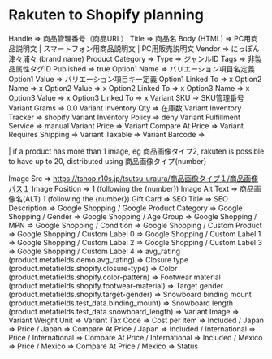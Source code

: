 # Rakuten to Shopify planning
Handle => 商品管理番号（商品URL）
Title => 商品名
Body (HTML) => PC用商品説明文 | スマートフォン用商品説明文 | PC用販売説明文
Vendor => にっぽん津々浦々 (brand name)
Product Category => 
Type => ジャンルID
Tags => 非製品属性タグID
Published => true
Option1 Name => バリエーション項目名定義
Option1 Value => バリエーション項目キー定義
Option1 Linked To => x
Option2 Name => x
Option2 Value => x
Option2 Linked To => x
Option3 Name => x
Option3 Value => x
Option3 Linked To => x
Variant SKU => SKU管理番号
Variant Grams => 0.0
Variant Inventory Qty => 在庫数
Variant Inventory Tracker => shopify
Variant Inventory Policy => deny
Variant Fulfillment Service => manual
Variant Price => 
Variant Compare At Price => 
Variant Requires Shipping => 
Variant Taxable => 
Variant Barcode => 

| if a product has more than 1 image, eg 商品画像タイプ2, rakuten is possible to have up to 20, distributed using 商品画像タイプ{number}

Image Src => https://tshop.r10s.jp/tsutsu-uraura/商品画像タイプ１/商品画像パス１
Image Position => 1 (following the {number})
Image Alt Text => 商品画像名(ALT) 1 (following the {number})
Gift Card => 
SEO Title => 
SEO Description => 
Google Shopping / Google Product Category => 
Google Shopping / Gender => 
Google Shopping / Age Group => 
Google Shopping / MPN => 
Google Shopping / Condition => 
Google Shopping / Custom Product => 
Google Shopping / Custom Label 0 => 
Google Shopping / Custom Label 1 => 
Google Shopping / Custom Label 2 => 
Google Shopping / Custom Label 3 => 
Google Shopping / Custom Label 4 => 
avg_rating (product.metafields.demo.avg_rating) => 
Closure type (product.metafields.shopify.closure-type) => 
Color (product.metafields.shopify.color-pattern) => 
Footwear material (product.metafields.shopify.footwear-material) => 
Target gender (product.metafields.shopify.target-gender) => 
Snowboard binding mount (product.metafields.test_data.binding_mount) => 
Snowboard length (product.metafields.test_data.snowboard_length) => 
Variant Image => 
Variant Weight Unit => 
Variant Tax Code => 
Cost per item => 
Included / Japan => 
Price / Japan => 
Compare At Price / Japan => 
Included / International => 
Price / International => 
Compare At Price / International => 
Included / Mexico => 
Price / Mexico => 
Compare At Price / Mexico => 
Status